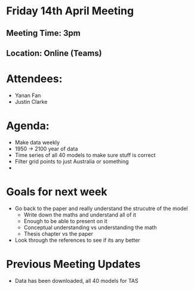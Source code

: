 # Friday 14th April Meeting

## Meeting Time: 3pm

## Location: Online (Teams)

# Attendees:

- Yanan Fan
- Justin Clarke

# Agenda:

- Make data weekly
- 1950 -> 2100 year of data
- Time series of all 40 models to make sure stuff is correct
- Filter grid points to just Australia or something
-

# Goals for next week

- Go back to the paper and really understand the strucutre of the model
  - Write down the maths and understand all of it
  - Enough to be able to present on it
  - Conceptual understanding vs understanding the math
  - Thesis chapter vs the paper
- Look through the references to see if its any better

# Previous Meeting Updates

- Data has been downloaded, all 40 models for TAS
